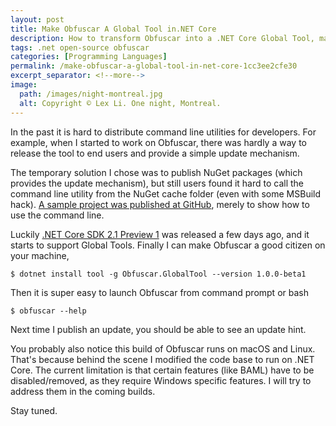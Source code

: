 ```yaml
---
layout: post
title: Make Obfuscar A Global Tool in.NET Core
description: How to transform Obfuscar into a .NET Core Global Tool, making it easier to install, update, and use across platforms including Windows, macOS, and Linux.
tags: .net open-source obfuscar
categories: [Programming Languages]
permalink: /make-obfuscar-a-global-tool-in-net-core-1cc3ee2cfe30
excerpt_separator: <!--more-->
image:
  path: /images/night-montreal.jpg
  alt: Copyright © Lex Li. One night, Montreal.
---
```


In the past it is hard to distribute command line utilities for developers. For example, when I started to work on Obfuscar, there was hardly a way to release the tool to end users and provide a simple update mechanism.

The temporary solution I chose was to publish NuGet packages (which provides the update mechanism), but still users found it hard to call the command line utility from the NuGet cache folder (even with some MSBuild hack). [A sample project was published at GitHub](https://github.com/lextm/obfuscar_example), merely to show how to use the command line.
<!--more-->

Luckily [.NET Core SDK 2.1 Preview 1](https://blogs.msdn.microsoft.com/dotnet/2018/02/27/announcing-net-core-2-1-preview-1/) was released a few days ago, and it starts to support Global Tools. Finally I can make Obfuscar a good citizen on your machine,

``` batch
$ dotnet install tool -g Obfuscar.GlobalTool --version 1.0.0-beta1
```

Then it is super easy to launch Obfuscar from command prompt or bash

``` batch
$ obfuscar --help
```

Next time I publish an update, you should be able to see an update hint.

You probably also notice this build of Obfuscar runs on macOS and Linux. That's because behind the scene I modified the code base to run on .NET Core. The current limitation is that certain features (like BAML) have to be disabled/removed, as they require Windows specific features. I will try to address them in the coming builds.

Stay tuned.
